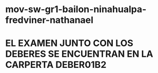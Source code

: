 # mov-sw-gr1-bailon-ninahualpa-fredviner-nathanael
# EL EXAMEN JUNTO CON LOS DEBERES SE ENCUENTRAN EN LA CARPERTA DEBER01B2
